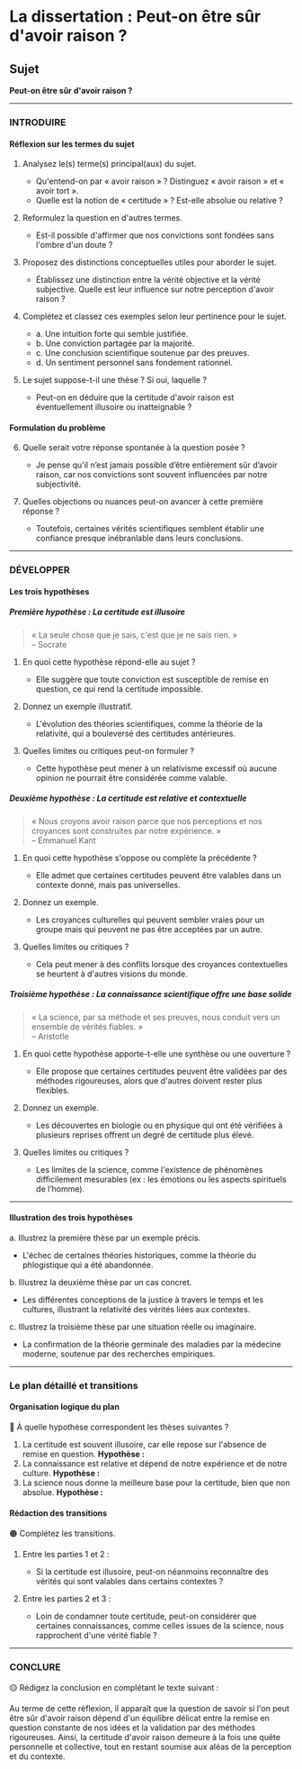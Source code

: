 # La dissertation : Peut-on être sûr d'avoir raison ?

## Sujet
**Peut-on être sûr d'avoir raison ?**

---

### INTRODUIRE

#### Réflexion sur les termes du sujet

1. Analysez le(s) terme(s) principal(aux) du sujet.  
   - Qu'entend-on par « avoir raison » ? Distinguez « avoir raison » et « avoir tort ».
   - Quelle est la notion de « certitude » ? Est-elle absolue ou relative ?

2. Reformulez la question en d'autres termes.  
   - Est-il possible d'affirmer que nos convictions sont fondées sans l'ombre d'un doute ?

3. Proposez des distinctions conceptuelles utiles pour aborder le sujet.  
   - Établissez une distinction entre la vérité objective et la vérité subjective. Quelle est leur influence sur notre perception d'avoir raison ?

4. Complétez et classez ces exemples selon leur pertinence pour le sujet.  
   - a. Une intuition forte qui semble justifiée.  
   - b. Une conviction partagée par la majorité.  
   - c. Une conclusion scientifique soutenue par des preuves.  
   - d. Un sentiment personnel sans fondement rationnel.  

5. Le sujet suppose-t-il une thèse ? Si oui, laquelle ?  
   - Peut-on en déduire que la certitude d'avoir raison est éventuellement illusoire ou inatteignable ?

#### Formulation du problème

6. Quelle serait votre réponse spontanée à la question posée ?  
   - Je pense qu'il n’est jamais possible d’être entièrement sûr d’avoir raison, car nos convictions sont souvent influencées par notre subjectivité.

7. Quelles objections ou nuances peut-on avancer à cette première réponse ?  
   - Toutefois, certaines vérités scientifiques semblent établir une confiance presque inébranlable dans leurs conclusions.

---

### DÉVELOPPER

#### Les trois hypothèses

##### Première hypothèse : La certitude est illusoire

> « La seule chose que je sais, c'est que je ne sais rien. »  
> – Socrate

1. En quoi cette hypothèse répond-elle au sujet ?  
   - Elle suggère que toute conviction est susceptible de remise en question, ce qui rend la certitude impossible.

2. Donnez un exemple illustratif.  
   - L'évolution des théories scientifiques, comme la théorie de la relativité, qui a bouleversé des certitudes antérieures.

3. Quelles limites ou critiques peut-on formuler ?  
   - Cette hypothèse peut mener à un relativisme excessif où aucune opinion ne pourrait être considérée comme valable.

##### Deuxième hypothèse : La certitude est relative et contextuelle

> « Nous croyons avoir raison parce que nos perceptions et nos croyances sont construites par notre expérience. »  
> – Emmanuel Kant

1. En quoi cette hypothèse s'oppose ou complète la précédente ?  
   - Elle admet que certaines certitudes peuvent être valables dans un contexte donné, mais pas universelles.

2. Donnez un exemple.  
   - Les croyances culturelles qui peuvent sembler vraies pour un groupe mais qui peuvent ne pas être acceptées par un autre.

3. Quelles limites ou critiques ?  
   - Cela peut mener à des conflits lorsque des croyances contextuelles se heurtent à d'autres visions du monde.

##### Troisième hypothèse : La connaissance scientifique offre une base solide

> « La science, par sa méthode et ses preuves, nous conduit vers un ensemble de vérités fiables. »  
> – Aristotle

1. En quoi cette hypothèse apporte-t-elle une synthèse ou une ouverture ?  
   - Elle propose que certaines certitudes peuvent être validées par des méthodes rigoureuses, alors que d'autres doivent rester plus flexibles.

2. Donnez un exemple.  
   - Les découvertes en biologie ou en physique qui ont été vérifiées à plusieurs reprises offrent un degré de certitude plus élevé.

3. Quelles limites ou critiques ?  
   - Les limites de la science, comme l'existence de phénomènes difficilement mesurables (ex : les émotions ou les aspects spirituels de l’homme).

---

#### Illustration des trois hypothèses

a. Illustrez la première thèse par un exemple précis.  
   - L'échec de certaines théories historiques, comme la théorie du phlogistique qui a été abandonnée.

b. Illustrez la deuxième thèse par un cas concret.  
   - Les différentes conceptions de la justice à travers le temps et les cultures, illustrant la relativité des vérités liées aux contextes.

c. Illustrez la troisième thèse par une situation réelle ou imaginaire.  
   - La confirmation de la théorie germinale des maladies par la médecine moderne, soutenue par des recherches empiriques.

---

### Le plan détaillé et transitions

#### Organisation logique du plan

🔴 À quelle hypothèse correspondent les thèses suivantes ?

1. La certitude est souvent illusoire, car elle repose sur l'absence de remise en question. **Hypothèse :**
2. La connaissance est relative et dépend de notre expérience et de notre culture. **Hypothèse :**
3. La science nous donne la meilleure base pour la certitude, bien que non absolue. **Hypothèse :**

#### Rédaction des transitions

🟠 Complétez les transitions.

1. Entre les parties 1 et 2 :  
   - Si la certitude est illusoire, peut-on néanmoins reconnaître des vérités qui sont valables dans certains contextes ?

2. Entre les parties 2 et 3 :  
   - Loin de condamner toute certitude, peut-on considérer que certaines connaissances, comme celles issues de la science, nous rapprochent d'une vérité fiable ?

---

### CONCLURE

🟡 Rédigez la conclusion en complétant le texte suivant :

Au terme de cette réflexion, il apparaît que la question de savoir si l'on peut être sûr d'avoir raison dépend d'un équilibre délicat entre la remise en question constante de nos idées et la validation par des méthodes rigoureuses. Ainsi, la certitude d'avoir raison demeure à la fois une quête personnelle et collective, tout en restant soumise aux aléas de la perception et du contexte.